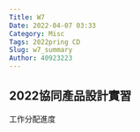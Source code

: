```yaml
---
Title: W7
Date: 2022-04-07 03:33
Category: Misc
Tags: 2022pring CD
Slug: w7_summary
Author: 40923223
---
```


<!-- PELICAN_END_SUMMARY -->

2022協同產品設計實習
----

工作分配進度
